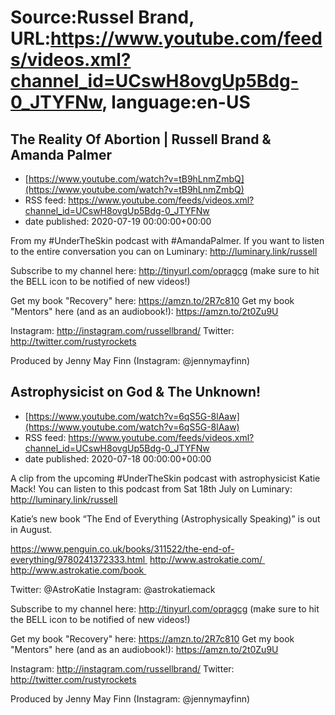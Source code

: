 # Source:Russel Brand, URL:https://www.youtube.com/feeds/videos.xml?channel_id=UCswH8ovgUp5Bdg-0_JTYFNw, language:en-US

## The Reality Of Abortion | Russell Brand & Amanda Palmer
 - [https://www.youtube.com/watch?v=tB9hLnmZmbQ](https://www.youtube.com/watch?v=tB9hLnmZmbQ)
 - RSS feed: https://www.youtube.com/feeds/videos.xml?channel_id=UCswH8ovgUp5Bdg-0_JTYFNw
 - date published: 2020-07-19 00:00:00+00:00

From my #UnderTheSkin podcast with #AmandaPalmer.
If you want to listen to the entire conversation you can on Luminary: http://luminary.link/russell

Subscribe to my channel here: http://tinyurl.com/opragcg
(make sure to hit the BELL icon to be notified of new videos!)

Get my book "Recovery" here: https://amzn.to/2R7c810
Get my book "Mentors" here (and as an audiobook!): https://amzn.to/2t0Zu9U

Instagram: http://instagram.com/russellbrand/
Twitter: http://twitter.com/rustyrockets

Produced by Jenny May Finn (Instagram: @jennymayfinn)

## Astrophysicist on God & The Unknown!
 - [https://www.youtube.com/watch?v=6qS5G-8lAaw](https://www.youtube.com/watch?v=6qS5G-8lAaw)
 - RSS feed: https://www.youtube.com/feeds/videos.xml?channel_id=UCswH8ovgUp5Bdg-0_JTYFNw
 - date published: 2020-07-18 00:00:00+00:00

A clip from the upcoming #UnderTheSkin podcast with astrophysicist Katie Mack!
You can listen to this podcast from Sat 18th July on Luminary: http://luminary.link/russell

Katie’s new book “The End of Everything (Astrophysically Speaking)” is out in August.

https://www.penguin.co.uk/books/311522/the-end-of-everything/9780241372333.html 
http://www.astrokatie.com/ 
http://www.astrokatie.com/book 

Twitter: @AstroKatie
Instagram: @astrokatiemack

Subscribe to my channel here: http://tinyurl.com/opragcg
(make sure to hit the BELL icon to be notified of new videos!)

Get my book "Recovery" here: https://amzn.to/2R7c810
Get my book "Mentors" here (and as an audiobook!): https://amzn.to/2t0Zu9U

Instagram: http://instagram.com/russellbrand/
Twitter: http://twitter.com/rustyrockets

Produced by Jenny May Finn (Instagram: @jennymayfinn)

